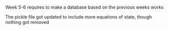 Week 5-6 requires to make a database based on the previous weeks works

The pickle file got updated to include more equations of state, though nothing got removed